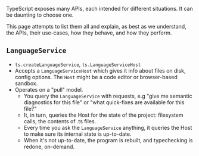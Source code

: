 TypeScript exposes many APIs, each intended for different situations.  It can be daunting to choose one.

This page attempts to list them all and explain, as best as we understand, the APIs, their use-cases, how they behave, and how they perform.

## `LanguageService`

- `ts.createLanguageService`, `ts.LanguageServiceHost`
- Accepts a `LanguageServiceHost` which gives it info about files on disk, config options.  The `Host` might be a code editor or browser-based sandbox.
- Operates on a "pull" model.
  - You query the `LanguageService` with requests, e.g "give me semantic diagnostics for this file" or "what quick-fixes are available for this file?"
  - It, in turn, queries the Host for the state of the project: filesystem calls, the contents of .ts files.
  - Every time you ask the `LanguageService` anything, it queries the Host to make sure its internal state is up-to-date.
  - When it's not up-to-date, the program is rebuilt, and typechecking is redone, on-demand.
